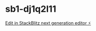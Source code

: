 # sb1-dj1q2l11

[Edit in StackBlitz next generation editor ⚡️](https://stackblitz.com/~/github.com/kunwarVivek/sb1-dj1q2l11)